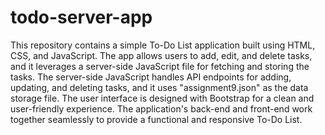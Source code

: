 # todo-server-app
This repository contains a simple To-Do List application built using HTML, CSS, and JavaScript. The app allows users to add, edit, and delete tasks, and it leverages a server-side JavaScript file for fetching and storing the tasks. The server-side JavaScript handles API endpoints for adding, updating, and deleting tasks, and it uses "assignment9.json" as the data storage file. The user interface is designed with Bootstrap for a clean and user-friendly experience. The application's back-end and front-end work together seamlessly to provide a functional and responsive To-Do List.
